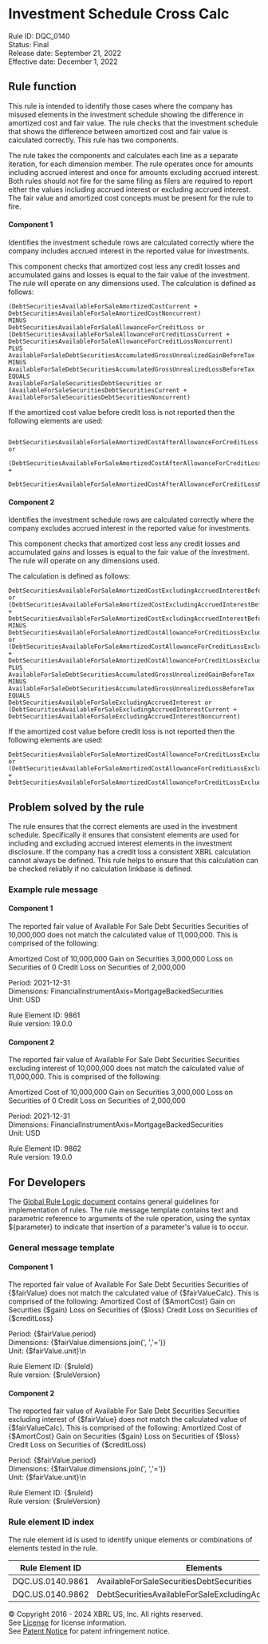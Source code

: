 # Investment Schedule Cross Calc  
Rule ID: DQC_0140  
Status: Final  
Release date: September 21, 2022  
Effective date: December 1, 2022  
  
## Rule function
This rule is intended to identify those cases where the company has misused elements in the investment schedule showing the difference in amortized cost and fair value. The rule checks that the investment schedule that shows the difference between amortized cost and fair value is calculated correctly. This rule has two components.

The rule takes the components and calculates each line as a separate iteration, for each dimension member. The rule operates once for amounts including accrued interest and once for amounts excluding accrued interest.   Both rules should not fire for the same filing as filers are required to report either the values including accrued interest or excluding accrued interest.  The fair value and amortized cost concepts must be present for the rule to fire.

#### Component 1
Identifies the investment schedule rows are calculated correctly where the company includes accrued interest in the reported value for investments.

This component checks that amortized cost less any credit losses and accumulated gains and losses is equal to the fair value of the investment. The rule will operate on any dimensions used. The calculation is defined as follows:

```AvailableForSaleDebtSecuritiesAmortizedCostBasis or  
(DebtSecuritiesAvailableForSaleAmortizedCostCurrent +  
DebtSecuritiesAvailableForSaleAmortizedCostNoncurrent)
MINUS 
DebtSecuritiesAvailableForSaleAllowanceForCreditLoss or  
(DebtSecuritiesAvailableForSaleAllowanceForCreditLossCurrent +  
DebtSecuritiesAvailableForSaleAllowanceForCreditLossNoncurrent)
PLUS
AvailableForSaleDebtSecuritiesAccumulatedGrossUnrealizedGainBeforeTax
MINUS
AvailableForSaleDebtSecuritiesAccumulatedGrossUnrealizedLossBeforeTax
EQUALS
AvailableForSaleSecuritiesDebtSecurities or  
(AvailableForSaleSecuritiesDebtSecuritiesCurrent +  
AvailableForSaleSecuritiesDebtSecuritiesNoncurrent)
```

If the amortized cost value before credit loss is not reported then the following elements are used:
```
 DebtSecuritiesAvailableForSaleAmortizedCostAfterAllowanceForCreditLoss or  
 (DebtSecuritiesAvailableForSaleAmortizedCostAfterAllowanceForCreditLossCurrent +  
 DebtSecuritiesAvailableForSaleAmortizedCostAfterAllowanceForCreditLossNoncurrent)
```

#### Component 2
Identifies the investment schedule rows are calculated correctly where the company excludes accrued interest in the reported value for investments.

This component checks that amortized cost less any credit losses and accumulated gains and losses is equal to the fair value of the investment. The rule will operate on any dimensions used.

The calculation is defined as follows:

```
DebtSecuritiesAvailableForSaleAmortizedCostExcludingAccruedInterestBeforeAllowanceForCreditLoss or  
(DebtSecuritiesAvailableForSaleAmortizedCostExcludingAccruedInterestBeforeAllowanceForCreditLossCurrent +  
DebtSecuritiesAvailableForSaleAmortizedCostExcludingAccruedInterestBeforeAllowanceForCreditLossNoncurrent)
MINUS 
DebtSecuritiesAvailableForSaleAmortizedCostAllowanceForCreditLossExcludingAccruedInterest or  
(DebtSecuritiesAvailableForSaleAmortizedCostAllowanceForCreditLossExcludingAccruedInterestCurrent +  
DebtSecuritiesAvailableForSaleAmortizedCostAllowanceForCreditLossExcludingAccruedInterestNoncurrent)
PLUS
AvailableForSaleDebtSecuritiesAccumulatedGrossUnrealizedGainBeforeTax
MINUS
AvailableForSaleDebtSecuritiesAccumulatedGrossUnrealizedLossBeforeTax
EQUALS
DebtSecuritiesAvailableForSaleExcludingAccruedInterest or  
(DebtSecuritiesAvailableForSaleExcludingAccruedInterestCurrent +  
DebtSecuritiesAvailableForSaleExcludingAccruedInterestNoncurrent)
```

If the amortized cost value before credit loss is not reported then the following elements are used:

```
DebtSecuritiesAvailableForSaleAmortizedCostAllowanceForCreditLossExcludingAccruedInterest or  
(DebtSecuritiesAvailableForSaleAmortizedCostAllowanceForCreditLossExcludingAccruedInterestCurrent +  
DebtSecuritiesAvailableForSaleAmortizedCostAllowanceForCreditLossExcludingAccruedInterestNoncurrent)
```

## Problem solved by the rule  
The rule ensures that the correct elements are used in the investment schedule. Specifically it ensures that consistent elements are used for including and excluding accrued interest elements in the investment disclosure. If the company has a credit loss a consistent XBRL calculation cannot always be defined.  This rule helps to ensure that this calculation can be checked reliably if no calculation linkbase is defined.

### Example rule message
#### Component 1
The reported fair value of Available For Sale Debt Securities Securities of 10,000,000 does not match the calculated value of 11,000,000. This is comprised of the following:

Amortized Cost of 10,000,000
Gain on Securities 3,000,000
Loss on Securities of 0
Credit Loss on Securities of 2,000,000
  
Period: 2021-12-31  
Dimensions: FinancialInstrumentAxis=MortgageBackedSecurities  
Unit: USD
  
Rule Element ID: 9861  
Rule version: 19.0.0

#### Component 2
The reported fair value of Available For Sale Debt Securities Securities excluding interest of 10,000,000 does not match the calculated value of 11,000,000. This is comprised of the following:

Amortized Cost of 10,000,000
Gain on Securities 3,000,000
Loss on Securities of 0
Credit Loss on Securities of 2,000,000
  
Period: 2021-12-31  
Dimensions: FinancialInstrumentAxis=MortgageBackedSecurities  
Unit: USD
  
Rule Element ID: 9862  
Rule version: 19.0.0  

## For Developers  
The [Global Rule Logic document](https://github.com/DataQualityCommittee/dqc_us_rules/blob/master/docs/GlobalRuleLogic.md) contains general guidelines for implementation of rules. The rule message template contains text and parametric reference to arguments of the rule operation, using the syntax ${parameter} to indicate that insertion of a parameter's value is to occur.  
  
### General message template 
#### Component 1
The reported fair value of Available For Sale Debt Securities Securities of {$fairValue} does not match the calculated value of {$fairValueCalc}. This is comprised of the following:
Amortized Cost of {$AmortCost}
Gain on Securities {$gain}
Loss on Securities of {$loss}
Credit Loss on Securities of {$creditLoss}
  
Period: {$fairValue.period}  
Dimensions: {$fairValue.dimensions.join(', ','=')}  
Unit: {$fairValue.unit}\n
  
Rule Element ID: {$ruleId}  
Rule version: {$ruleVersion}

#### Component 2
The reported fair value of Available For Sale Debt Securities Securities excluding interest of {$fairValue} does not match the calculated value of {$fairValueCalc}. This is comprised of the following:
Amortized Cost of {$AmortCost}
Gain on Securities {$gain}
Loss on Securities of {$loss}
Credit Loss on Securities of {$creditLoss}
  
Period: {$fairValue.period}  
Dimensions: {$fairValue.dimensions.join(', ','=')}  
Unit: {$fairValue.unit}\n
  
Rule Element ID: {$ruleId}  
Rule version: {$ruleVersion}

### Rule element ID index  
The rule element id is used to identify unique elements or combinations of elements tested in the rule.

|Rule Element ID|Elements|
|--- |--- |
|DQC.US.0140.9861|AvailableForSaleSecuritiesDebtSecurities|
|DQC.US.0140.9862|DebtSecuritiesAvailableForSaleExcludingAccruedInterest|

© Copyright 2016 - 2024 XBRL US, Inc. All rights reserved.   
See [License](https://xbrl.us/dqc-license) for license information.  
See [Patent Notice](https://xbrl.us/dqc-patent) for patent infringement notice.  
